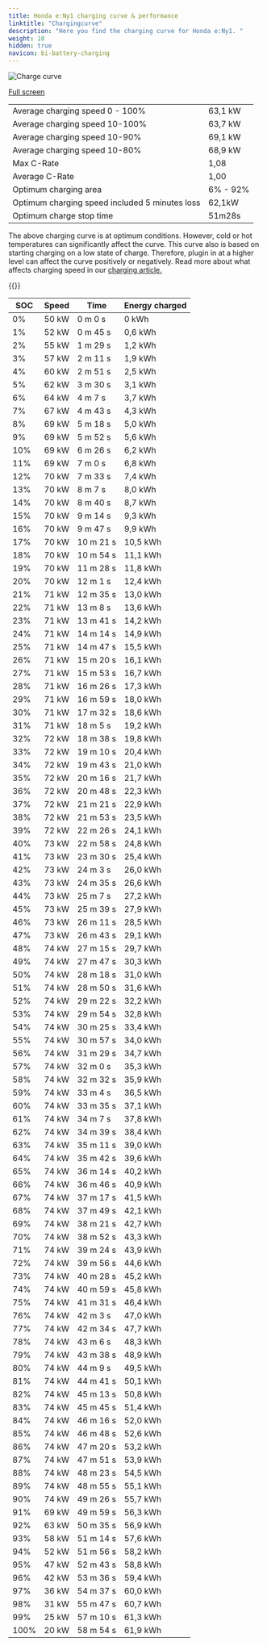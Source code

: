 ```yaml
---
title: Honda e:Ny1 charging curve & performance
linktitle: "Chargingcurve"
description: "Here you find the charging curve for Honda e:Ny1. "
weight: 10
hidden: true
navicon: bi-battery-charging
---
```

<!-- markdownlint-disable MD033 -->
<img src="../chargingcurve.svg" alt="Charge curve" class="img-fluid">

[Full screen](../chargingcurve.svg)


<table class="table table-striped">
<tbody>
<tr>
<td>Average charging speed 0 - 100% </td><td>63,1 kW</td>
</tr>
<tr>
<td>Average charging speed 10-100%</td><td>63,7 kW</td>
</tr>
<tr>
<td>Average charging speed 10-90%</td><td>69,1 kW</td>
</tr>
<tr>
<td>Average charging speed 10-80%</td><td>68,9 kW</td>
</tr>
<tr>
<td>Max C-Rate</td><td>1,08</td>
</tr>
<tr>
<td>Average C-Rate</td><td>1,00</td>
</tr>
<tr>
<td>Optimum charging area</td><td>6% - 92%</td>
</tr>
<tr>
<td>Optimum charging speed included 5 minutes loss</td><td>62,1kW</td>
</tr>
<tr>
<td>Optimum charge stop time</td><td>51m28s</td>
</tr>
</tbody>
</table>


The above charging curve is at optimum conditions. However, cold or hot temperatures can significantly affect the curve. This curve also is based on starting charging on a low state of charge. Therefore, plugin in at a higher level can affect the curve positively or negatively. Read more about what affects charging speed in our [charging article.](../../../../../technology/battery/charging/) 


{{<evkxdisplayaddarticle />}}
<table class="table table-striped">
<thead>
<tr><th>SOC</th><th>Speed</th><th>Time</th><th>Energy charged</th></tr>
</thead>
<tbody>
<tr>
<td>0%</td><td>50 kW</td><td> 0 m 0 s </td><td>0 kWh </td>
</tr>
<tr>
<td>1%</td><td>52 kW</td><td> 0 m 45 s </td><td>0,6 kWh </td>
</tr>
<tr>
<td>2%</td><td>55 kW</td><td> 1 m 29 s </td><td>1,2 kWh </td>
</tr>
<tr>
<td>3%</td><td>57 kW</td><td> 2 m 11 s </td><td>1,9 kWh </td>
</tr>
<tr>
<td>4%</td><td>60 kW</td><td> 2 m 51 s </td><td>2,5 kWh </td>
</tr>
<tr>
<td>5%</td><td>62 kW</td><td> 3 m 30 s </td><td>3,1 kWh </td>
</tr>
<tr>
<td>6%</td><td>64 kW</td><td> 4 m 7 s </td><td>3,7 kWh </td>
</tr>
<tr>
<td>7%</td><td>67 kW</td><td> 4 m 43 s </td><td>4,3 kWh </td>
</tr>
<tr>
<td>8%</td><td>69 kW</td><td> 5 m 18 s </td><td>5,0 kWh </td>
</tr>
<tr>
<td>9%</td><td>69 kW</td><td> 5 m 52 s </td><td>5,6 kWh </td>
</tr>
<tr>
<td>10%</td><td>69 kW</td><td> 6 m 26 s </td><td>6,2 kWh </td>
</tr>
<tr>
<td>11%</td><td>69 kW</td><td> 7 m 0 s </td><td>6,8 kWh </td>
</tr>
<tr>
<td>12%</td><td>70 kW</td><td> 7 m 33 s </td><td>7,4 kWh </td>
</tr>
<tr>
<td>13%</td><td>70 kW</td><td> 8 m 7 s </td><td>8,0 kWh </td>
</tr>
<tr>
<td>14%</td><td>70 kW</td><td> 8 m 40 s </td><td>8,7 kWh </td>
</tr>
<tr>
<td>15%</td><td>70 kW</td><td> 9 m 14 s </td><td>9,3 kWh </td>
</tr>
<tr>
<td>16%</td><td>70 kW</td><td> 9 m 47 s </td><td>9,9 kWh </td>
</tr>
<tr>
<td>17%</td><td>70 kW</td><td> 10 m 21 s </td><td>10,5 kWh </td>
</tr>
<tr>
<td>18%</td><td>70 kW</td><td> 10 m 54 s </td><td>11,1 kWh </td>
</tr>
<tr>
<td>19%</td><td>70 kW</td><td> 11 m 28 s </td><td>11,8 kWh </td>
</tr>
<tr>
<td>20%</td><td>70 kW</td><td> 12 m 1 s </td><td>12,4 kWh </td>
</tr>
<tr>
<td>21%</td><td>71 kW</td><td> 12 m 35 s </td><td>13,0 kWh </td>
</tr>
<tr>
<td>22%</td><td>71 kW</td><td> 13 m 8 s </td><td>13,6 kWh </td>
</tr>
<tr>
<td>23%</td><td>71 kW</td><td> 13 m 41 s </td><td>14,2 kWh </td>
</tr>
<tr>
<td>24%</td><td>71 kW</td><td> 14 m 14 s </td><td>14,9 kWh </td>
</tr>
<tr>
<td>25%</td><td>71 kW</td><td> 14 m 47 s </td><td>15,5 kWh </td>
</tr>
<tr>
<td>26%</td><td>71 kW</td><td> 15 m 20 s </td><td>16,1 kWh </td>
</tr>
<tr>
<td>27%</td><td>71 kW</td><td> 15 m 53 s </td><td>16,7 kWh </td>
</tr>
<tr>
<td>28%</td><td>71 kW</td><td> 16 m 26 s </td><td>17,3 kWh </td>
</tr>
<tr>
<td>29%</td><td>71 kW</td><td> 16 m 59 s </td><td>18,0 kWh </td>
</tr>
<tr>
<td>30%</td><td>71 kW</td><td> 17 m 32 s </td><td>18,6 kWh </td>
</tr>
<tr>
<td>31%</td><td>71 kW</td><td> 18 m 5 s </td><td>19,2 kWh </td>
</tr>
<tr>
<td>32%</td><td>72 kW</td><td> 18 m 38 s </td><td>19,8 kWh </td>
</tr>
<tr>
<td>33%</td><td>72 kW</td><td> 19 m 10 s </td><td>20,4 kWh </td>
</tr>
<tr>
<td>34%</td><td>72 kW</td><td> 19 m 43 s </td><td>21,0 kWh </td>
</tr>
<tr>
<td>35%</td><td>72 kW</td><td> 20 m 16 s </td><td>21,7 kWh </td>
</tr>
<tr>
<td>36%</td><td>72 kW</td><td> 20 m 48 s </td><td>22,3 kWh </td>
</tr>
<tr>
<td>37%</td><td>72 kW</td><td> 21 m 21 s </td><td>22,9 kWh </td>
</tr>
<tr>
<td>38%</td><td>72 kW</td><td> 21 m 53 s </td><td>23,5 kWh </td>
</tr>
<tr>
<td>39%</td><td>72 kW</td><td> 22 m 26 s </td><td>24,1 kWh </td>
</tr>
<tr>
<td>40%</td><td>73 kW</td><td> 22 m 58 s </td><td>24,8 kWh </td>
</tr>
<tr>
<td>41%</td><td>73 kW</td><td> 23 m 30 s </td><td>25,4 kWh </td>
</tr>
<tr>
<td>42%</td><td>73 kW</td><td> 24 m 3 s </td><td>26,0 kWh </td>
</tr>
<tr>
<td>43%</td><td>73 kW</td><td> 24 m 35 s </td><td>26,6 kWh </td>
</tr>
<tr>
<td>44%</td><td>73 kW</td><td> 25 m 7 s </td><td>27,2 kWh </td>
</tr>
<tr>
<td>45%</td><td>73 kW</td><td> 25 m 39 s </td><td>27,9 kWh </td>
</tr>
<tr>
<td>46%</td><td>73 kW</td><td> 26 m 11 s </td><td>28,5 kWh </td>
</tr>
<tr>
<td>47%</td><td>73 kW</td><td> 26 m 43 s </td><td>29,1 kWh </td>
</tr>
<tr>
<td>48%</td><td>74 kW</td><td> 27 m 15 s </td><td>29,7 kWh </td>
</tr>
<tr>
<td>49%</td><td>74 kW</td><td> 27 m 47 s </td><td>30,3 kWh </td>
</tr>
<tr>
<td>50%</td><td>74 kW</td><td> 28 m 18 s </td><td>31,0 kWh </td>
</tr>
<tr>
<td>51%</td><td>74 kW</td><td> 28 m 50 s </td><td>31,6 kWh </td>
</tr>
<tr>
<td>52%</td><td>74 kW</td><td> 29 m 22 s </td><td>32,2 kWh </td>
</tr>
<tr>
<td>53%</td><td>74 kW</td><td> 29 m 54 s </td><td>32,8 kWh </td>
</tr>
<tr>
<td>54%</td><td>74 kW</td><td> 30 m 25 s </td><td>33,4 kWh </td>
</tr>
<tr>
<td>55%</td><td>74 kW</td><td> 30 m 57 s </td><td>34,0 kWh </td>
</tr>
<tr>
<td>56%</td><td>74 kW</td><td> 31 m 29 s </td><td>34,7 kWh </td>
</tr>
<tr>
<td>57%</td><td>74 kW</td><td> 32 m 0 s </td><td>35,3 kWh </td>
</tr>
<tr>
<td>58%</td><td>74 kW</td><td> 32 m 32 s </td><td>35,9 kWh </td>
</tr>
<tr>
<td>59%</td><td>74 kW</td><td> 33 m 4 s </td><td>36,5 kWh </td>
</tr>
<tr>
<td>60%</td><td>74 kW</td><td> 33 m 35 s </td><td>37,1 kWh </td>
</tr>
<tr>
<td>61%</td><td>74 kW</td><td> 34 m 7 s </td><td>37,8 kWh </td>
</tr>
<tr>
<td>62%</td><td>74 kW</td><td> 34 m 39 s </td><td>38,4 kWh </td>
</tr>
<tr>
<td>63%</td><td>74 kW</td><td> 35 m 11 s </td><td>39,0 kWh </td>
</tr>
<tr>
<td>64%</td><td>74 kW</td><td> 35 m 42 s </td><td>39,6 kWh </td>
</tr>
<tr>
<td>65%</td><td>74 kW</td><td> 36 m 14 s </td><td>40,2 kWh </td>
</tr>
<tr>
<td>66%</td><td>74 kW</td><td> 36 m 46 s </td><td>40,9 kWh </td>
</tr>
<tr>
<td>67%</td><td>74 kW</td><td> 37 m 17 s </td><td>41,5 kWh </td>
</tr>
<tr>
<td>68%</td><td>74 kW</td><td> 37 m 49 s </td><td>42,1 kWh </td>
</tr>
<tr>
<td>69%</td><td>74 kW</td><td> 38 m 21 s </td><td>42,7 kWh </td>
</tr>
<tr>
<td>70%</td><td>74 kW</td><td> 38 m 52 s </td><td>43,3 kWh </td>
</tr>
<tr>
<td>71%</td><td>74 kW</td><td> 39 m 24 s </td><td>43,9 kWh </td>
</tr>
<tr>
<td>72%</td><td>74 kW</td><td> 39 m 56 s </td><td>44,6 kWh </td>
</tr>
<tr>
<td>73%</td><td>74 kW</td><td> 40 m 28 s </td><td>45,2 kWh </td>
</tr>
<tr>
<td>74%</td><td>74 kW</td><td> 40 m 59 s </td><td>45,8 kWh </td>
</tr>
<tr>
<td>75%</td><td>74 kW</td><td> 41 m 31 s </td><td>46,4 kWh </td>
</tr>
<tr>
<td>76%</td><td>74 kW</td><td> 42 m 3 s </td><td>47,0 kWh </td>
</tr>
<tr>
<td>77%</td><td>74 kW</td><td> 42 m 34 s </td><td>47,7 kWh </td>
</tr>
<tr>
<td>78%</td><td>74 kW</td><td> 43 m 6 s </td><td>48,3 kWh </td>
</tr>
<tr>
<td>79%</td><td>74 kW</td><td> 43 m 38 s </td><td>48,9 kWh </td>
</tr>
<tr>
<td>80%</td><td>74 kW</td><td> 44 m 9 s </td><td>49,5 kWh </td>
</tr>
<tr>
<td>81%</td><td>74 kW</td><td> 44 m 41 s </td><td>50,1 kWh </td>
</tr>
<tr>
<td>82%</td><td>74 kW</td><td> 45 m 13 s </td><td>50,8 kWh </td>
</tr>
<tr>
<td>83%</td><td>74 kW</td><td> 45 m 45 s </td><td>51,4 kWh </td>
</tr>
<tr>
<td>84%</td><td>74 kW</td><td> 46 m 16 s </td><td>52,0 kWh </td>
</tr>
<tr>
<td>85%</td><td>74 kW</td><td> 46 m 48 s </td><td>52,6 kWh </td>
</tr>
<tr>
<td>86%</td><td>74 kW</td><td> 47 m 20 s </td><td>53,2 kWh </td>
</tr>
<tr>
<td>87%</td><td>74 kW</td><td> 47 m 51 s </td><td>53,9 kWh </td>
</tr>
<tr>
<td>88%</td><td>74 kW</td><td> 48 m 23 s </td><td>54,5 kWh </td>
</tr>
<tr>
<td>89%</td><td>74 kW</td><td> 48 m 55 s </td><td>55,1 kWh </td>
</tr>
<tr>
<td>90%</td><td>74 kW</td><td> 49 m 26 s </td><td>55,7 kWh </td>
</tr>
<tr>
<td>91%</td><td>69 kW</td><td> 49 m 59 s </td><td>56,3 kWh </td>
</tr>
<tr>
<td>92%</td><td>63 kW</td><td> 50 m 35 s </td><td>56,9 kWh </td>
</tr>
<tr>
<td>93%</td><td>58 kW</td><td> 51 m 14 s </td><td>57,6 kWh </td>
</tr>
<tr>
<td>94%</td><td>52 kW</td><td> 51 m 56 s </td><td>58,2 kWh </td>
</tr>
<tr>
<td>95%</td><td>47 kW</td><td> 52 m 43 s </td><td>58,8 kWh </td>
</tr>
<tr>
<td>96%</td><td>42 kW</td><td> 53 m 36 s </td><td>59,4 kWh </td>
</tr>
<tr>
<td>97%</td><td>36 kW</td><td> 54 m 37 s </td><td>60,0 kWh </td>
</tr>
<tr>
<td>98%</td><td>31 kW</td><td> 55 m 47 s </td><td>60,7 kWh </td>
</tr>
<tr>
<td>99%</td><td>25 kW</td><td> 57 m 10 s </td><td>61,3 kWh </td>
</tr>
<tr>
<td>100%</td><td>20 kW</td><td> 58 m 54 s </td><td>61,9 kWh </td>
</tr>
</tbody>
</table>

